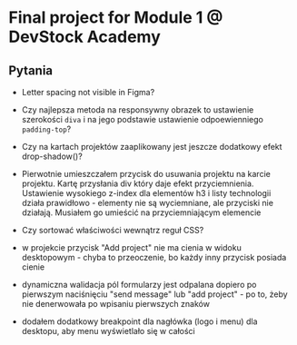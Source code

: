 # Final project for Module 1 @ DevStock Academy

## Pytania

- Letter spacing not visible in Figma?
- Czy najlepsza metoda na responsywny obrazek to ustawienie szerokości `diva` i na jego podstawie ustawienie odpoewienniego `padding-top`?
- Czy na kartach projektów zaaplikowany jest jeszcze dodatkowy efekt drop-shadow()?
- Pierwotnie umieszczałem przycisk do usuwania projektu na karcie projektu. Kartę przysłania div który daje efekt przyciemnienia. Ustawienie wysokiego z-index dla elementów h3 i listy technologii działa prawidłowo - elementy nie są wyciemniane, ale przyciski nie działają. Musiałem go umieścić na przyciemniającym elemencie
- Czy sortować właściwości wewnątrz reguł CSS?

- w projekcie przycisk "Add project" nie ma cienia w widoku desktopowym - chyba to przeoczenie, bo każdy inny przycisk posiada cienie

- dynamiczna walidacja pól formularzy jest odpalana dopiero po pierwszym naciśnięciu "send message" lub "add project" - po to, żeby nie denerwowała po wpisaniu pierwszych znaków

- dodałem dodatkowy breakpoint dla nagłówka (logo i menu) dla desktopu, aby menu wyświetlało się w całości
